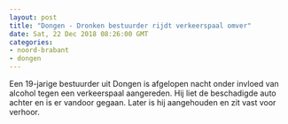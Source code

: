 ```yaml
---
layout: post
title: "Dongen - Dronken bestuurder rijdt verkeerspaal omver"
date: Sat, 22 Dec 2018 08:26:00 GMT
categories: 
- noord-brabant 
- dongen 
---
```


Een 19-jarige bestuurder uit Dongen is afgelopen nacht onder invloed van alcohol tegen een verkeerspaal aangereden. Hij liet de beschadigde auto achter en is er vandoor gegaan. Later is hij aangehouden en zit vast voor verhoor.
